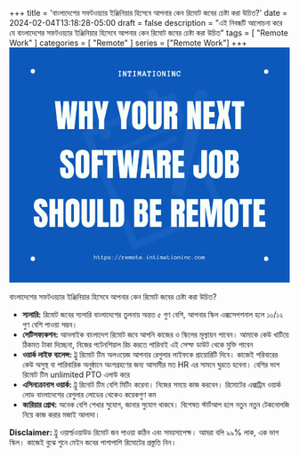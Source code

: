 +++
title = 'বাংলাদেশের সফটওয়্যার ইঞ্জিনিয়ার হিসেবে আপনার কেন রিমোট জবের চেষ্টা করা উচিত?'
date = 2024-02-04T13:18:28-05:00
draft = false
description = "এই নিবন্ধটি আলোচনা করে যে বাংলাদেশের সফটওয়্যার ইঞ্জিনিয়ার হিসেবে আপনার কেন রিমোট জবের চেষ্টা করা উচিত"
tags = [
    "Remote Work"
]
categories = [
    "Remote"
]
series = ["Remote Work"]
+++
![header](./images/image.jpeg "why your next software job should be remote")

বাংলাদেশের সফটওয়্যার ইঞ্জিনিয়ার হিসেবে আপনার কেন রিমোট জবের চেষ্টা করা উচিত? 
 
- **স্যলারি:** রিমোট জবের স্যলারি বাংলাদেশের তুলনায় অন্তত ৫ গুণ বেশি, আপনার স্কিল এক্সসেপশনাল হলে ১০/১২ গুণ বেশি পাওয়া সম্ভব। 
- **সেটিসফ্যকশন:** আনলাইক বাংলাদেশ রিমোট জবে আপনি কাজের ও স্কিলের মূল্যায়ন পাবেন। আমাকে কেউ খাটিয়ে ঠিকমত টাকা দিচ্ছেনা, নিজের পটেনশিয়াল রিচ করতে পারিনাই এই সেল্ফ ডাউট থেকে মুক্তি পাবেন 
- **ওয়ার্ক লাইফ ব্যলেন্স:** ট্রু রিমোট টিম অলওয়েজ আপনার রেগুলার লাইফকে প্রায়োরিটি দিবে। কাজেই পরিবারের কেউ অসুস্থ বা পারিবারিক অনুষ্ঠানে অংশগ্রহণের জন্য আসামীর মত HR এর সামনে ঘুরতে হবেনা। বেশির ভাগ রিমোট টিম unlimited PTO এলাউ করে 
- **এসিনক্রোনাস ওয়ার্ক:** ট্রু রিনোট টিম বেশি মিটিং করেনা। নিজের সময়ে কাজ করবেন। রিমোটের এক্সট্রিম ওয়ার্ক লোড বাংলাদেশের রেগুলার লোডের থেকেও কয়েকগুণ কম 
- **ক্যরিয়ার গ্রোথ:** অনেক বেশি শেখার সুযোগ, জানার সুযোগ থাকবে। বিশেষত স্টার্টআপ হলে নতুন নতুন টেকনোলজি নিয়ে কাজ করার মজাই আলাদা।

**Disclaimer:** ট্রু ওয়ার্ল্ডওয়াউড রিমোট জব পাওয়া কঠিন এবং সময়সাপেক্ষ। আমরা বলি ৯৯% লাক, এক ভাগ স্কিল। কাজেই বুঝে শুনে মেইন জবের পাশাপাশি রিমোটের প্রস্তুতি নিন।

